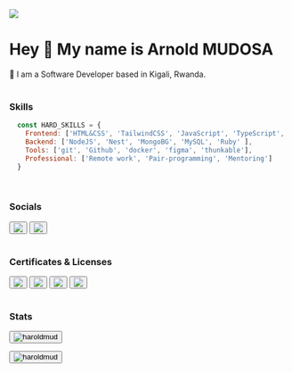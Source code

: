 <img align="center" src="https://camo.githubusercontent.com/cae12fddd9d6982901d82580bdf321d81fb299141098ca1c2d4891870827bf17/68747470733a2f2f6d69726f2e6d656469756d2e636f6d2f6d61782f313336302f302a37513379765349765f7430696f4a2d5a2e676966"/>

# Hey 👋 My name is Arnold MUDOSA

📍 I am a Software Developer based in Kigali, Rwanda. <br><br>

### Skills
```javascript
  const HARD_SKILLS = {
    Frontend: ['HTML&CSS', 'TailwindCSS', 'JavaScript', 'TypeScript', 'React', 'ReactNative', 'Next'],
    Backend: ['NodeJS', 'Nest', 'MongoBG', 'MySQL', 'Ruby' ],
    Tools: ['git', 'Github', 'docker', 'figma', 'thunkable'],
    Professional: ['Remote work', 'Pair-programming', 'Mentoring']
  }
```
 <br>
 
### Socials
<button><a href="https://twitter.com/](https://twitter.com/MudosaHarold"><img src="https://img.shields.io/badge/twitter-%23D14836.svg?&style=for-the-badge&logo=twitter&logoColor=blue"></a></button>
<button><a href="[https://www.credential.net/94700cbe-6b8b-45f2-aaa4-ebbcdeaa354c](https://www.linkedin.com/in//](https://www.linkedin.com/in/harold-mudosa-40124021b)"><img src="[https://api.accredible.com/v1/frontend/credential_website_embed_image/badge/53636475](https://img.shields.io/badge/linkedin-%230077B5.svg?&style=for-the-badge&logo=linkedin&logoColor=white)"></a></button>
<br><br>
### Certificates & Licenses

<button> <a href="https://api.accredible.com/v1/frontend/credential_website_embed_image/certificate/49818030"><img src="https://api.accredible.com/v1/frontend/credential_website_embed_image/badge/49818030"></a> </button>
<button><a href="https://www.credential.net/8c7350c7-22c7-4462-81af-1517c53c3ee3"><img src="https://api.accredible.com/v1/frontend/credential_website_embed_image/badge/51723955"></a></button>
<button><a href="https://www.credential.net/94700cbe-6b8b-45f2-aaa4-ebbcdeaa354c"><img src="https://api.accredible.com/v1/frontend/credential_website_embed_image/badge/53636475"></a></button>
<button><a href="https://www.credential.net/c3330ebb-323d-490b-b095-86839638e41d#gs.f342sc"><img src="https://api.accredible.com/v1/frontend/credential_website_embed_image/badge/58192131"></a></button>
<br><br>

### Stats
<button><img align="center" src="https://github-readme-stats.vercel.app/api/top-langs?username=haroldmud&show_icons=true&locale=en&layout=compact" alt="haroldmud" /></button>

<button><img align="center" src="https://github-readme-streak-stats.herokuapp.com/?user=haroldmud&" alt="haroldmud" /></button>

